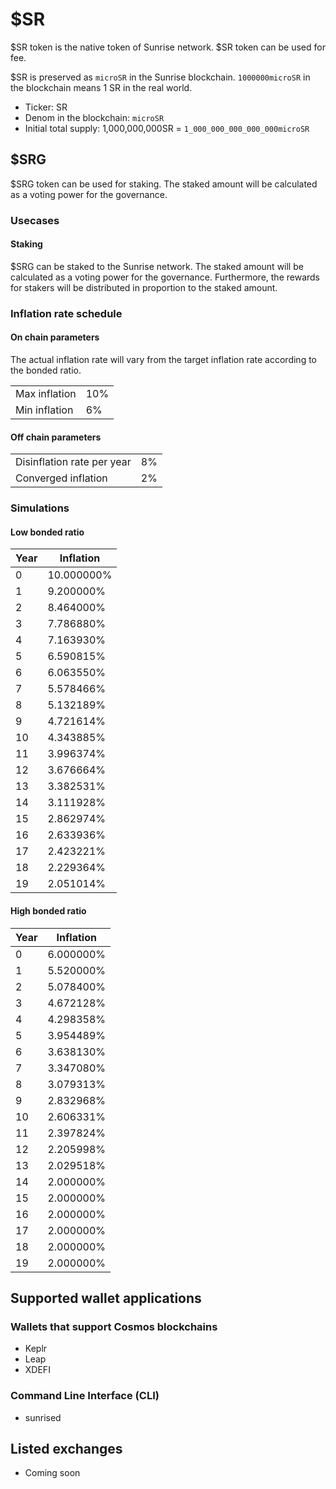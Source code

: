 # $SR

$SR token is the native token of Sunrise network. $SR token can be used for fee.

$SR is preserved as `microSR` in the Sunrise blockchain. `1000000microSR` in the blockchain means 1 SR in the real world.

* Ticker: SR
* Denom in the blockchain: `microSR`
* Initial total supply: 1,000,000,000SR = `1_000_000_000_000_000microSR`

## $SRG

$SRG token can be used for staking.
The staked amount will be calculated as a voting power for the governance.

### Usecases

#### Staking

$SRG can be staked to the Sunrise network. The staked amount will be calculated as a voting power for the governance. Furthermore, the rewards for stakers will be distributed in proportion to the staked amount.

### Inflation rate schedule

#### On chain parameters

The actual inflation rate will vary from the target inflation rate according to the bonded ratio.

|               |     |
| ------------- | --- |
| Max inflation | 10% |
| Min inflation | 6%  |

#### Off chain parameters

|                            |    |
| -------------------------- | -- |
| Disinflation rate per year | 8% |
| Converged inflation        | 2% |

### Simulations

#### Low bonded ratio

| Year | Inflation  |
| ---- | ---------- |
| 0    | 10.000000% |
| 1    | 9.200000%  |
| 2    | 8.464000%  |
| 3    | 7.786880%  |
| 4    | 7.163930%  |
| 5    | 6.590815%  |
| 6    | 6.063550%  |
| 7    | 5.578466%  |
| 8    | 5.132189%  |
| 9    | 4.721614%  |
| 10   | 4.343885%  |
| 11   | 3.996374%  |
| 12   | 3.676664%  |
| 13   | 3.382531%  |
| 14   | 3.111928%  |
| 15   | 2.862974%  |
| 16   | 2.633936%  |
| 17   | 2.423221%  |
| 18   | 2.229364%  |
| 19   | 2.051014%  |

#### High bonded ratio

| Year | Inflation |
| ---- | --------- |
| 0    | 6.000000% |
| 1    | 5.520000% |
| 2    | 5.078400% |
| 3    | 4.672128% |
| 4    | 4.298358% |
| 5    | 3.954489% |
| 6    | 3.638130% |
| 7    | 3.347080% |
| 8    | 3.079313% |
| 9    | 2.832968% |
| 10   | 2.606331% |
| 11   | 2.397824% |
| 12   | 2.205998% |
| 13   | 2.029518% |
| 14   | 2.000000% |
| 15   | 2.000000% |
| 16   | 2.000000% |
| 17   | 2.000000% |
| 18   | 2.000000% |
| 19   | 2.000000% |

## Supported wallet applications

### Wallets that support Cosmos blockchains

* Keplr
* Leap
* XDEFI

### Command Line Interface (CLI)

* sunrised

## Listed exchanges

* Coming soon
